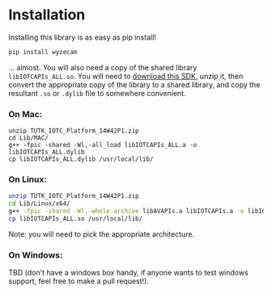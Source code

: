 # Installation

Installing this library is as easy as pip install!

```bash
pip install wyzecam
```

... almost. You will also need a copy of the shared library `libIOTCAPIs_ALL.so`. You will need
to [download this SDK](https://github.com/nblavoie/wyzecam-api/tree/master/wyzecam-sdk), unzip it, then convert the
appropriate copy of the library to a shared library, and copy the resultant `.so` or `.dylib` file to somewhere
convenient.

### On Mac:

```shell
unzip TUTK_IOTC_Platform_14W42P1.zip
cd Lib/MAC/
g++ -fpic -shared -Wl,-all_load libIOTCAPIs_ALL.a -o libIOTCAPIs_ALL.dylib
cp libIOTCAPIs_ALL.dylib /usr/local/lib/
```

### On Linux:

```bash
unzip TUTK_IOTC_Platform_14W42P1.zip
cd Lib/Linux/x64/
g++ -fpic -shared -Wl,-whole-archive libAVAPIs.a libIOTCAPIs.a -o libIOTCAPIs_ALL.so
cp libIOTCAPIs_ALL.so /usr/local/lib/
```

Note: you will need to pick the appropriate architecture.

### On Windows:

TBD (don't have a windows box handy, if anyone wants to test windows support, feel free to make a pull request!).
